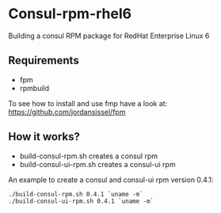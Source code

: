 Consul-rpm-rhel6
================

Building a consul RPM package for RedHat Enterprise Linux 6


Requirements
-------------------

* fpm
* rpmbuild

To see how to install and use fmp have a look at: <https://github.com/jordansissel/fpm>

How it works?
-------------------

* build-consul-rpm.sh creates a consul rpm
* build-consul-ui-rpm.sh creates a consul-ui rpm

An example to create a consul and consul-ui rpm version 0.4.1:

 ```
 ./build-consul-rpm.sh 0.4.1 `uname -m`
 ./build-consul-ui-rpm.sh 0.4.1 `uname -m`
```
